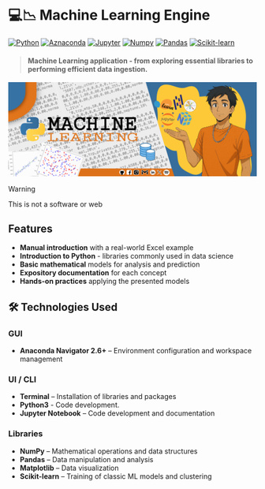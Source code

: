 # 💻📉 Machine Learning Engine

[![Python](https://img.shields.io/badge/Python-V3.10.18-%233776AB?style=for-the-badge&logo=python&logoColor=white&labelColor=101010)](https://www.python.org/downloads/release/python-31014/)
[![Aznaconda](https://img.shields.io/badge/Anaconda-V2.6.6-%2344A833?style=for-the-badge&logo=anaconda&logoColor=white&labelColor=101010)]()
[![Jupyter](https://img.shields.io/badge/jupyter%20notebook-V7.3.2-%23F37626?style=for-the-badge&logo=jupyter&logoColor=white&labelColor=101010)]()
[![Numpy](https://img.shields.io/badge/Numpy-V2.2.5-%23013243?style=for-the-badge&logo=numpy&logoColor=white&labelColor=101010)]()
[![Pandas](https://img.shields.io/badge/Pandas-V2.2.3-%23150458?style=for-the-badge&logo=pandas&logoColor=white&labelColor=101010)]()
[![Scikit-learn](https://img.shields.io/badge/Scikit%20learn-V1.6.1-%23F7931E?style=for-the-badge&logo=scikit-learn&logoColor=white&labelColor=101010)]()

> #### Machine Learning application - from exploring essential libraries to performing efficient data ingestion.

![](./src/portada.jpg)

> [!WARNING]
> This is not a software or web

## Features

* **Manual introduction** with a real-world Excel example
* **Introduction to Python** - libraries commonly used in data science
* **Basic mathematical** models for analysis and prediction
* **Expository documentation** for each concept
* **Hands-on practices** applying the presented models

## 🛠️ Technologies Used

### GUI

* **Anaconda Navigator 2.6+** – Environment configuration and workspace management

### UI / CLI

* **Terminal** – Installation of libraries and packages
* **Python3** - Code development.
* **Jupyter Notebook** – Code development and documentation

### Libraries

* **NumPy** – Mathematical operations and data structures
* **Pandas** – Data manipulation and analysis
* **Matplotlib** – Data visualization
* **Scikit-learn** – Training of classic ML models and clustering